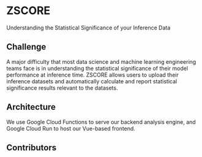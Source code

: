 # ZSCORE
Understanding the Statistical Significance of your Inference Data

## Challenge
A major difficulty that most data science and machine learning engineering teams face is in understanding the statistical significance of their model performance at inference time. ZSCORE allows users to upload their inference datasets and automatically calculate and report statistical significance results relevant to the datasets.

## Architecture
We use Google Cloud Functions to serve our backend analysis engine, and Google Cloud Run to host our Vue-based frontend.

## Contributors
